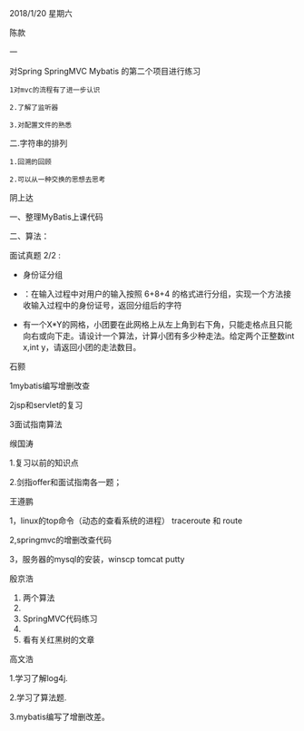 2018/1/20            星期六

陈款



一

对Spring SpringMVC Mybatis 的第二个项目进行练习

	1对mvc的流程有了进一步认识
	
	2.了解了监听器
	
	3.对配置文件的熟悉
	
二.字符串的排列

	1.回溯的回顾
	
	2.可以从一种交换的思想去思考
	

阴上达

一、整理MyBatis上课代码

二、算法：

面试真题 2/2 :

- 身份证分组
- ：在输入过程中对用户的输入按照 6+8+4 的格式进行分组，实现一个方法接收输入过程中的身份证号，返回分组后的字符

- 有一个X*Y的网格，小团要在此网格上从左上角到右下角，只能走格点且只能向右或向下走。请设计一个算法，计算小团有多少种走法。给定两个正整数int x,int y，请返回小团的走法数目。

石颢

1mybatis编写增删改查

2jsp和servlet的复习

3面试指南算法

缑国涛

1.复习以前的知识点

2.剑指offer和面试指南各一题；

王遵鹏

1，linux的top命令（动态的查看系统的进程）
   traceroute 和 route
   
2,springmvc的增删改查代码

3，服务器的mysql的安装，winscp tomcat putty


殷京浩

1. 两个算法
2. 
2. SpringMVC代码练习
3. 
3. 看有关红黑树的文章





高文浩

1.学习了解log4j.

2.学习了算法题.

3.mybatis编写了增删改差。















